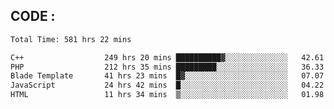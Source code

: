 ## CODE :
<!--START_SECTION:waka-->

```txt
Total Time: 581 hrs 22 mins

C++                  249 hrs 20 mins ██████████▓░░░░░░░░░░░░░░   42.61 %
PHP                  212 hrs 35 mins █████████░░░░░░░░░░░░░░░░   36.33 %
Blade Template       41 hrs 23 mins  █▓░░░░░░░░░░░░░░░░░░░░░░░   07.07 %
JavaScript           24 hrs 42 mins  █░░░░░░░░░░░░░░░░░░░░░░░░   04.22 %
HTML                 11 hrs 34 mins  ▒░░░░░░░░░░░░░░░░░░░░░░░░   01.98 %
```

<!--END_SECTION:waka-->

